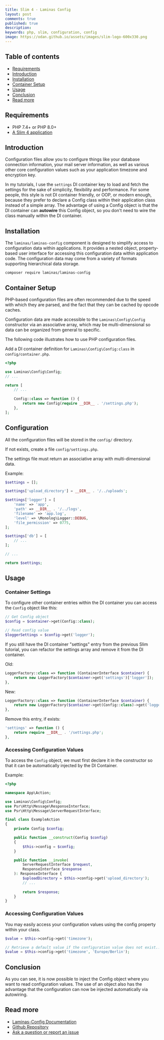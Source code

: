 ```yaml
---
title: Slim 4 - Laminas Config
layout: post
comments: true
published: true
description:
keywords: php, slim, configuration, config
image: https://odan.github.io/assets/images/slim-logo-600x330.png
---
```


## Table of contents

* [Requirements](#requirements)
* [Introduction](#introduction)
* [Installation](#installation)
* [Container Setup](#container-setup)
* [Usage](#usage)
* [Conclusion](#conclusion)
* [Read more](#read-more)

## Requirements

* PHP 7.4+ or PHP 8.0+
* [A Slim 4 application](https://odan.github.io/2019/11/05/slim4-tutorial.html)

## Introduction

Configuration files allow you to configure things like your database
connection information, your mail server information, as well as various
other core configuration values such as your application timezone and encryption key.

In my tutorials, I use the `settings` DI container key to load and fetch 
the settings for the sake of simplicity, flexibility and performance. 
For some people, this style is not DI container friendly, or OOP, or modern enough, 
because they prefer to declare a Config class within their application class 
instead of a simple array. The advantage of using a Config object is that 
the DI container can **autowire** this Config object, 
so you don't need to wire the class manually within the DI container.

## Installation

The `laminas/laminas-config` component is designed to simplify access to configuration 
data within applications. It provides a nested object, property-based user 
interface for accessing this configuration data within application code. 
The configuration data may come from a variety of formats supporting hierarchical data storage. 

```
composer require laminas/laminas-config
```

## Container Setup

PHP-based configuration files are often recommended due to the speed with
which they are parsed, and the fact that they can be cached by opcode caches.

Configuration data are made accessible to the `Laminas\Config\Config`
constructor via an associative array, which may be multi-dimensional
so data can be organized from general to specific.

The following code illustrates how to use PHP configuration files.

Add a DI container definition for `Laminas\Config\Config:class` in `config/container.php`.

```php
<?php

use Laminas\Config\Config;
// ...

return [
    // ...
    
    Config::class => function () {
        return new Config(require __DIR__ . '/settings.php');
    },
];
```

## Configuration

All the configuration files will be stored in the `config/` directory.

If not exists, create a file `config/settings.php`.

The settings file must return an associative array with multi-dimensional data.

Example:

```php
$settings = [];

$settings['upload_directory'] = __DIR__ . '/../uploads';

$settings['logger'] = [
    'name' => 'app',
    'path' => __DIR__ . '/../logs',
    'filename' => 'app.log',
    'level' => \Monolog\Logger::DEBUG,
    'file_permission' => 0775,
];

$settings['db'] = [
    // ...
];

// ...

return $settings;
```

## Usage

### Container Settings

To configure other container entries within the DI container
you can access the `Config` object like this:

```php
// Get Config object
$config = $container->get(Config::class);

// Read config value
$loggerSettings = $config->get('logger');
```

If you still have the DI container "settings" entry
from the previous Slim tutorial, you can refactor the
settings array and remove it from the DI container.

Old:

```php
LoggerFactory::class => function (ContainerInterface $container) {
    return new LoggerFactory($container->get('settings')['logger']);
},
```

New:

```php
LoggerFactory::class => function (ContainerInterface $container) {
    return new LoggerFactory($container->get(Config::class)->get('logger'));
},
```

Remove this entry, if exists:

```php
'settings' => function () {
    return require __DIR__ . '/settings.php';
},
```

### Accessing Configuration Values

To access the `Config` object, we must first declare it in the constructor so that it can
be automatically injected by the DI Container.

Example:

```php
<?php

namespace App\Action;

use Laminas\Config\Config;
use Psr\Http\Message\ResponseInterface;
use Psr\Http\Message\ServerRequestInterface;

final class ExampleAction
{
    private Config $config;

    public function __construct(Config $config)
    {
        $this->config = $config;
    }

    public function __invoke(
        ServerRequestInterface $request,
        ResponseInterface $response
    ): ResponseInterface {
        $uploadDirectory = $this->config->get('upload_directory');
        // ...
        
        return $response;
    }
}
```

### Accessing Configuration Values

You may easily access your configuration values using the config property within your class.

```php
$value = $this->config->get('timezone');

// Retrieve a default value if the configuration value does not exist...
$value = $this->config->get('timezone', 'Europe/Berlin');
```

## Conclusion

As you can see, it is now possible to inject the Config object where 
you want to read configuration values. The use of an object also 
has the advantage that the configuration can now be injected automatically via autowiring.

## Read more

* [Laminas-Config Documentation](https://docs.laminas.dev/laminas-config/)
* [Github Repository](https://github.com/laminas/laminas-config/)
* [Ask a question or report an issue](https://github.com/odan/slim4-tutorial/issues)